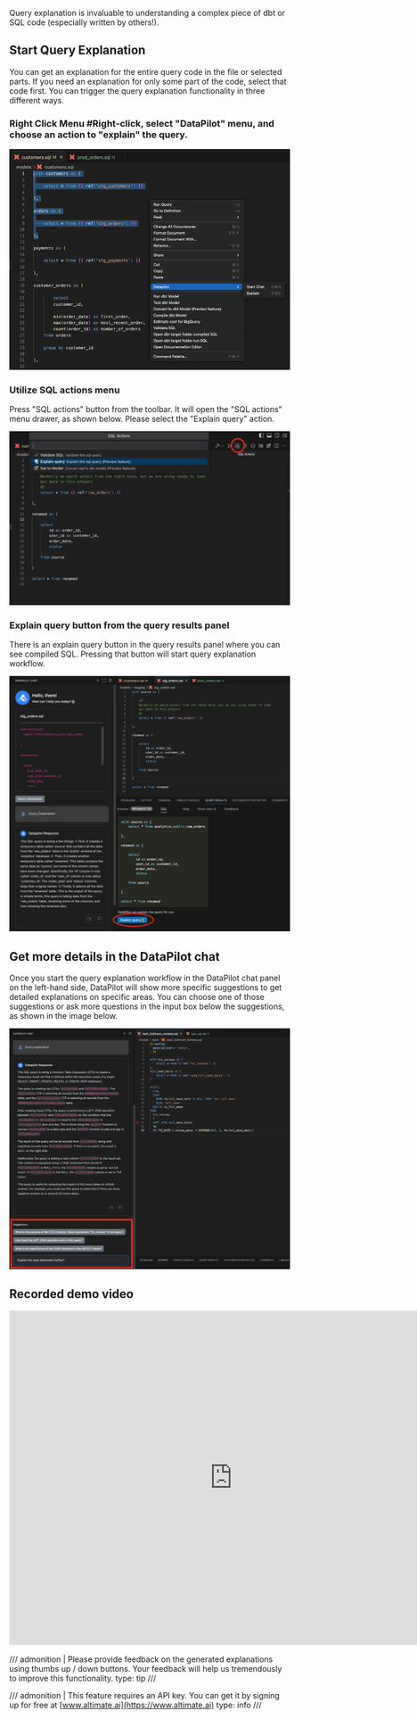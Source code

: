 Query explanation is invaluable to understanding a complex piece of dbt or SQL code (especially written by others!).

## Start Query Explanation

You can get an explanation for the entire query code in the file or selected parts. If you need an explanation for only some part of the code, select that code first. You can trigger the query explanation functionality in three different ways.

### Right Click Menu #Right-click, select "DataPilot" menu, and choose an action to "explain" the query.<br>

![rightClick](images/queryExplainRightClick.png)<br>

### Utilize SQL actions menu

Press "SQL actions" button from the toolbar. It will open the "SQL actions" menu drawer, as shown below. Please select the "Explain query" action.<br>

![sqlActions](images/queryExplainSQLActions.png) <br>

### Explain query button from the query results panel

There is an explain query button in the query results panel where you can see compiled SQL. Pressing that button will start query explanation workflow.<br>

![explainButton](images/queryExplainButton.png)<br>

## Get more details in the DataPilot chat

Once you start the query explanation workflow in the DataPilot chat panel on the left-hand side, DataPilot will show more specific suggestions to get detailed explanations on specific areas. You can choose one of those suggestions or ask more questions in the input box below the suggestions, as shown in the image below.

![explainSuggestion](images/queryExplainSuggestion.png)<br>

## Recorded demo video

<iframe width="800" height="600" src="https://www.youtube.com/embed/OfAmF9cJHEw?si=ueaufGL_MObAJpbf" title="YouTube video player" frameborder="0" allow="accelerometer; autoplay; clipboard-write; encrypted-media; gyroscope; picture-in-picture; web-share" referrerpolicy="strict-origin-when-cross-origin" allowfullscreen></iframe>

/// admonition | Please provide feedback on the generated explanations using thumbs up / down buttons. Your feedback will help us tremendously to improve this functionality.
type: tip
///

/// admonition | This feature requires an API key. You can get it by signing up for free at [www.altimate.ai](https://www.altimate.ai)
type: info
///

